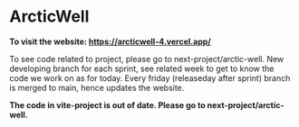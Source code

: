 # ArcticWell

**To visit the website: https://arcticwell-4.vercel.app/**

To see code related to project, please go to next-project/arctic-well. New developing branch for each sprint, see related week to get to know 
the code we work on as for today. Every friday (releaseday after sprint) branch is merged to main, hence updates the website.  

**The code in vite-project is out of date. Please go to next-project/arctic-well.**
